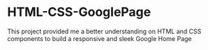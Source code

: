 # HTML-CSS-GooglePage
This project provided me a better understanding on HTML and CSS components to build a responsive and sleek Google Home Page
